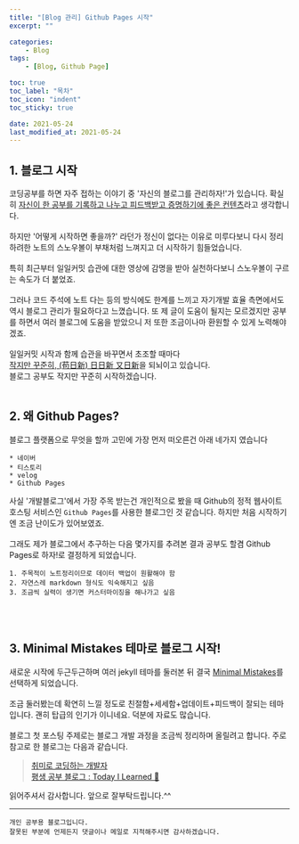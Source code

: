 ```yaml
---
title: "[Blog 관리] Github Pages 시작"
excerpt: ""

categories:
    - Blog
tags:
    - [Blog, Github Page]

toc: true
toc_label: "목차"
toc_icon: "indent"
toc_sticky: true

date: 2021-05-24
last_modified_at: 2021-05-24
---
```

## 1. 블로그 시작

코딩공부를 하면 자주 접하는 이야기 중 '자신의 블로그를 관리하자!'가 있습니다. 확실히 <u>자신이 한 공부를 기록하고 나누고 피드백받고 증명하기에 좋은 컨텐츠</u>라고 생각합니다.
<br/><br/>
하지만 '어떻게 시작하면 좋을까?' 라던가 정신이 없다는 이유로 미루다보니 다시 정리하려한 노트의 스노우볼이 부채처럼 느껴지고 더 시작하기 힘들었습니다.
<br/><br/>
특히 최근부터 일일커밋 습관에 대한 영상에 감명을 받아 실천하다보니 스노우볼이 구르는 속도가 더 붙었죠. 
<br/><br/>
그러나 코드 주석에 노트 다는 등의 방식에도 한계를 느끼고 자기개발 효율 측면에서도 역시 블로그 관리가 필요하다고 느꼈습니다. 또 제 글이 도움이 될지는 모르겠지만 공부를 하면서 여러 블로그에 도움을 받았으니 저 또한 조금이나마 환원할 수 있게 노력해야겠죠.
<br/><br/>
일일커밋 시작과 함께 습관을 바꾸면서 초조할 때마다 <br/>
<u>작지만 꾸준히, (苟日新) 日日新 又日新</u>을 되뇌이고 있습니다. <br/>
블로그 공부도 작지만 꾸준히 시작하겠습니다.
<br/><br/>
## 2. 왜 Github Pages?

블로그 플랫폼으로 무엇을 할까 고민에 가장 먼저 떠오른건 아래 네가지 였습니다<br/>
```
* 네이버
* 티스토리
* velog
* Github Pages
```
사실 '개발블로그'에서 가장 주목 받는건 개인적으로 봤을 때 Github의 정적 웹사이트 호스팅 서비스인 `Github Pages`를 사용한 블로그인 것 같습니다. 하지만 처음 시작하기엔 조금 난이도가 있어보였죠.
<br/><br/>
그래도 제가 블로그에서 추구하는 다음 몇가지를 추려본 결과 공부도 할겸 Github Pages로 하자!로 결정하게 되었습니다.
```
1. 주목적이 노트정리이므로 데이터 백업이 원활해야 함
2. 자연스레 markdown 형식도 익숙해지고 싶음
3. 조금씩 실력이 생기면 커스터마이징을 해나가고 싶음
```
<br/><br/>

## 3. Minimal Mistakes 테마로 블로그 시작!

새로운 시작에 두근두근하며 여러 jekyll 테마를 둘러본 뒤 결국 
[Minimal Mistakes](https://github.com/mmistakes/minimal-mistakes)를 선택하게 되었습니다.
<br/><br/>
조금 둘러봤는데 확연히 느낄 정도로 친절함+세세함+업데이트+피드백이 잘되는 테마입니다. 괜히 탑급의 인기가 이니네요. 덕분에 자료도 많습니다.
<br/><br/>
블로그 첫 포스팅 주제로는 블로그 개발 과정을 조금씩 정리하며 올릴려고 합니다. 주로 참고로 한 블로그는 다음과 같습니다.  

>[취미로 코딩하는 개발자](https://devinlife.com/howto/)  
[평생 공부 블로그 : Today I Learned‍ 🌙](https://ansohxxn.github.io/categories/blog)
  

읽어주셔서 감사합니다.
앞으로 잘부탁드립니다.^^  

***

```
개인 공부용 블로그입니다.
잘못된 부분에 언제든지 댓글이나 메일로 지적해주시면 감사하겠습니다.
```